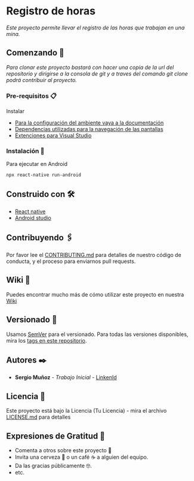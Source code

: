 # Registro de horas

_Este proyecto permite llevar el registro de las horas que trabajan en una mina._

## Comenzando 🚀

_Para clonar este proyecto bastará con hacer una copia de la url del repositorio y dirigirse a la consola de git y a traves del comando git clone podrá contribuir al proyecto._


### Pre-requisitos 📋

Instalar
- [Para la configuración del ambiente vaya a la documentación](https://reactnative.dev/docs/environment-setup)
- [Dependencias utilizadas para la navegación de las pantallas](https://reactnavigation.org/)
- [Extenciones para Visual Studio](https://github.com/microsoft/vscode-azurefunctions)

### Instalación 🔧

Para ejecutar en Android

```
npx react-native run-android
```


## Construido con 🛠️

* [React native](https://reactnative.dev/) 
* [Android studio](https://developer.android.com/studio)

## Contribuyendo 🖇️

Por favor lee el [CONTRIBUTING.md](https://gist.github.com/villanuevand/xxxxxx) para detalles de nuestro código de conducta, y el proceso para enviarnos pull requests.

## Wiki 📖

Puedes encontrar mucho más de cómo utilizar este proyecto en nuestra [Wiki](https://github.com/tu/proyecto/wiki)

## Versionado 📌

Usamos [SemVer](http://semver.org/) para el versionado. Para todas las versiones disponibles, mira los [tags en este repositorio](https://github.com/tu/proyecto/tags).

## Autores ✒️

* **Sergio Muñoz** - *Trabajo Inicial* - [LinkenId](https://github.com/villanuevand)
## Licencia 📄

Este proyecto está bajo la Licencia (Tu Licencia) - mira el archivo [LICENSE.md](LICENSE.md) para detalles

## Expresiones de Gratitud 🎁

* Comenta a otros sobre este proyecto 📢
* Invita una cerveza 🍺 o un café ☕ a alguien del equipo. 
* Da las gracias públicamente 🤓.
* etc.
